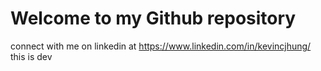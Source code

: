 <h1> Welcome to my Github repository </h1>

connect with me on linkedin at https://www.linkedin.com/in/kevincjhung/
this is dev

